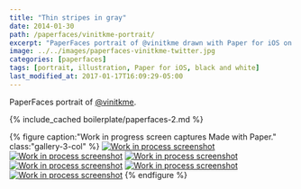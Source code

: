 ```yaml
---
title: "Thin stripes in gray"
date: 2014-01-30
path: /paperfaces/vinitkme-portrait/
excerpt: "PaperFaces portrait of @vinitkme drawn with Paper for iOS on an iPad."
image: ../../images/paperfaces-vinitkme-twitter.jpg
categories: [paperfaces]
tags: [portrait, illustration, Paper for iOS, black and white]
last_modified_at: 2017-01-17T16:09:29-05:00
---
```


PaperFaces portrait of [@vinitkme](https://twitter.com/vinitkme).

{% include_cached boilerplate/paperfaces-2.md %}

{% figure caption:"Work in progress screen captures Made with Paper." class:"gallery-3-col" %}
[![Work in process screenshot](../../images/paperfaces-vinitkme-process-1-600.jpg)](../../images/paperfaces-vinitkme-process-1-lg.jpg)
[![Work in process screenshot](../../images/paperfaces-vinitkme-process-2-600.jpg)](../../images/paperfaces-vinitkme-process-2-lg.jpg)
[![Work in process screenshot](../../images/paperfaces-vinitkme-process-3-600.jpg)](../../images/paperfaces-vinitkme-process-3-lg.jpg)
[![Work in process screenshot](../../images/paperfaces-vinitkme-process-4-600.jpg)](../../images/paperfaces-vinitkme-process-4-lg.jpg)
[![Work in process screenshot](../../images/paperfaces-vinitkme-process-5-600.jpg)](../../images/paperfaces-vinitkme-process-5-lg.jpg)
[![Work in process screenshot](../../images/paperfaces-vinitkme-process-6-600.jpg)](../../images/paperfaces-vinitkme-process-6-lg.jpg)
{% endfigure %}
